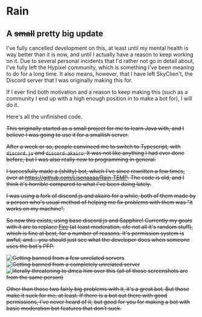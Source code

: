 # Rain

## A ~~small~~ pretty big update
I've fully cancelled development on this, at least until my mental health is way better than it is now, and until I actually have a reason to keep working on it. Due to several personal incidents that I'd rather not go in detail about, I've fully left the Hypixel community, which is something I've been meaning to do for a long time. It also means, however, that I have left SkyClien't, the Discord server that I was originally making this for.

If I ever find both motivation and a reason to keep making this (such as a community I end up with a high enough position in to make a bot for), I will do it. 

Here's all the unfinished code.

~~This originally started as a small project for me to learn Java with, and I believe I was going to use it for a smallish server.~~

~~After a week or so, people convinced me to switch to Typescript, with `discord.js` and `discord-akairo`. It was not like anything I had ever done before, but I was also really new to programming in general.~~

~~I succesfully made a (shitty) bot, which I've since rewritten a few times, over at https://github.com/Lisenaaaa/Rain-TEMP. The code is old, and I think it's horrible compared to what I've been doing lately.~~

~~I was using a fork of discord.js and akairo for a while, both of them made by a person who's usual method of helping me fix problems with them was "it works on my machine".~~

~~So now this exists, using base discord.js and Sapphire! Currently my goals with it are to replace [Fire](https://github.com/FireDiscordBot/bot) (at least moderation, ofc not all it's random stuff), which is fine at best, for a number of reasons. It's permission system is awful, and... you should just see what the developer does when someone uses the bot's PFP.~~

~~![Getting banned from a few unrelated servers](https://cdn.discordapp.com/attachments/887123735914610739/910248733176897617/unknown.png) ![Getting banned from a **completely unrelated** server](https://cdn.discordapp.com/attachments/887123735914610739/910248977646104597/unknown.png) ![literally threatening to dmca him over this](https://cdn.discordapp.com/attachments/881321980563972136/910255476409761802/DDDA9F7B-193C-4A09-9B78-141D396B6937.jpg) (all of those screenshots are from the same person)~~

~~Other than those two fairly big problems with it, it's a great bot. But those make it suck for me, at least. If there is a bot out there with good permissions, I've never heard of it, but good for you for making a bot with basic moderation bot features that don't suck.~~